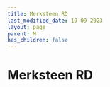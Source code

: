 ```yaml
---
title: Merksteen RD
last_modified_date: 19-09-2023
layout: page
parent: M
has_children: false
---
```


Merksteen RD
============

